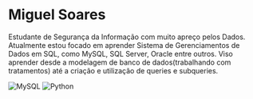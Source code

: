 # Miguel Soares #


Estudante de Segurança da Informação com muito apreço pelos Dados. Atualmente estou focado em aprender Sistema de Gerenciamentos de Dados em SQL, como MySQL, SQL Server, Oracle entre outros. Viso aprender desde a modelagem de  banco de dados(trabalhando com tratamentos) até a criação e utilização de queries e subqueries.



![MySQL](https://img.shields.io/badge/MySQL-005C84?style=for-the-badge&logo=mysql&logoColor=white)    ![Python](https://img.shields.io/badge/Python-3776AB?style=for-the-badge&logo=python&logoColor=white)


